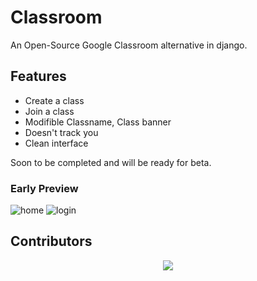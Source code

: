 # Classroom
An Open-Source Google Classroom alternative in django.

## Features
- Create a class
- Join a class
- Modifible Classname, Class banner
- Doesn't track you
- Clean interface

Soon to be completed and will be ready for beta.

### Early Preview

![home](https://i.imgur.com/6e18dOT.png)
![login](https://i.imgur.com/z223sxf.png)

## Contributors

<p align="center"><a href="https://github.com/parthpandyappp/Classroom/graphs/contributors">
  <img src="https://contributors-img.web.app/image?repo=parthpandyappp/Classroom" />
</a></p>

